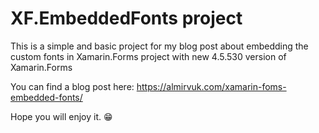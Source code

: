 # XF.EmbeddedFonts project

This is a simple and basic project for my blog post about embedding the custom fonts in Xamarin.Forms project with new 4.5.530 version of Xamarin.Forms

You can find a blog post here: https://almirvuk.com/xamarin-foms-embedded-fonts/

Hope you will enjoy it. 😁
